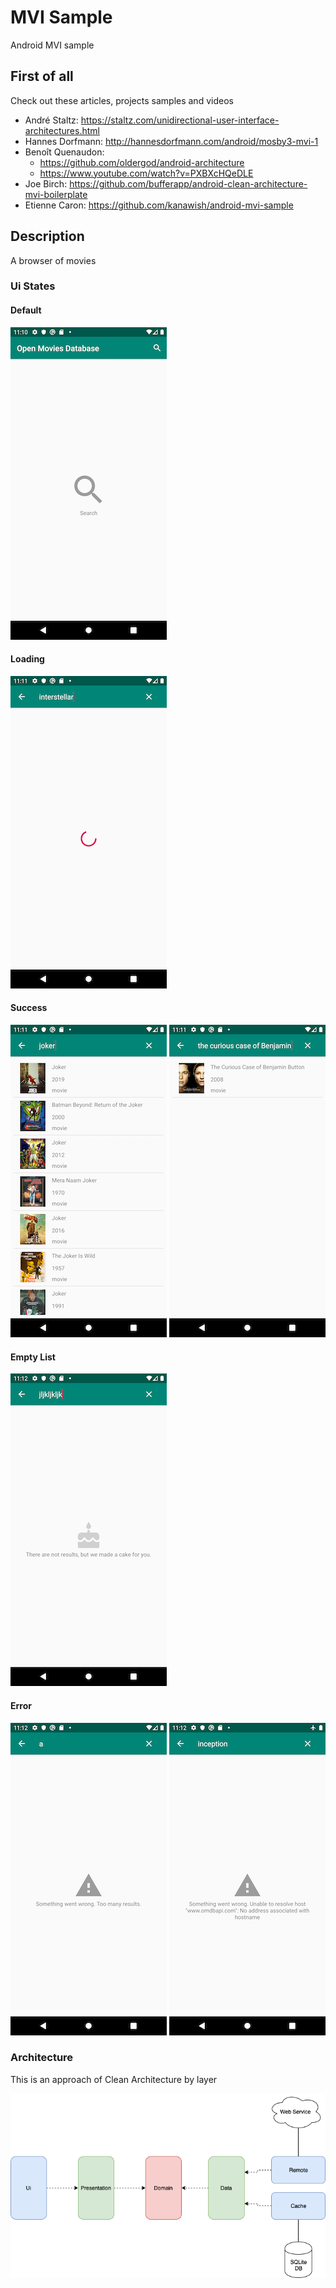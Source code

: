 MVI Sample
===========
Android MVI sample

First of all
------------
Check out these articles, projects samples and videos
+ André Staltz: https://staltz.com/unidirectional-user-interface-architectures.html
+ Hannes Dorfmann: http://hannesdorfmann.com/android/mosby3-mvi-1
+ Benoît Quenaudon:
  - https://github.com/oldergod/android-architecture
  - https://www.youtube.com/watch?v=PXBXcHQeDLE
+ Joe Birch: https://github.com/bufferapp/android-clean-architecture-mvi-boilerplate
+ Etienne Caron: https://github.com/kanawish/android-mvi-sample

Description
-----------
A browser of movies

### Ui States
#### Default
![Default](screenshots/default.png "Default")
#### Loading
![Loading](screenshots/loading.png "Loading")
#### Success
![Multiple Results](screenshots/multiple-results.png "Multiple Results")
![Single Result](screenshots/single-result.png "Single Result")
#### Empty List
![Empty](screenshots/empty.png "Empty")
#### Error
![To many results](screenshots/error-too-many-results.png "Too many results")
![No network](screenshots/error-no-network.png "No network")

### Architecture
This is an approach of Clean Architecture by layer <br/>

![Clean Architecture by layer](screenshots/clean-architecture-by-layer.png "Clean Architeture by layer")
